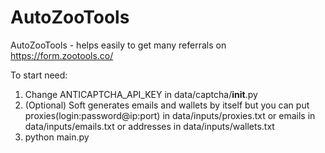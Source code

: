 # AutoZooTools
AutoZooTools - helps easily to get many referrals on https://form.zootools.co/

To start need:
1. Change ANTICAPTCHA_API_KEY in data/captcha/__init__.py
2. (Optional) Soft generates emails and wallets by itself but you can put proxies(login:password@ip:port) in data/inputs/proxies.txt or emails in data/inputs/emails.txt or addresses in data/inputs/wallets.txt
3. python main.py
